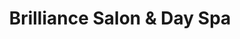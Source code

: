 ---
title: "Brilliance Salon & Day Spa"
url: /gresham/brilliance-salon-und-day-spa/
shop: Kosmetik
---